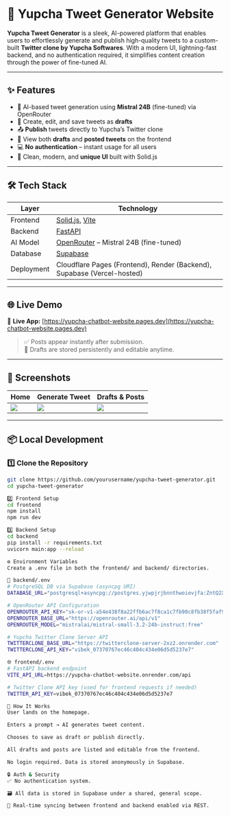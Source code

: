 # 📢 Yupcha Tweet Generator Website

**Yupcha Tweet Generator** is a sleek, AI-powered platform that enables users to effortlessly generate and publish high-quality tweets to a custom-built **Twitter clone by Yupcha Softwares**. With a modern UI, lightning-fast backend, and no authentication required, it simplifies content creation through the power of fine-tuned AI.

---

## ✨ Features

- 🔮 AI-based tweet generation using **Mistral 24B** (fine-tuned) via OpenRouter  
- 📝 Create, edit, and save tweets as **drafts**
- 📤 **Publish** tweets directly to Yupcha’s Twitter clone
- 📃 View both **drafts** and **posted tweets** on the frontend
- 💻 **No authentication** – instant usage for all users
- 🎨 Clean, modern, and **unique UI** built with Solid.js

---

## 🛠️ Tech Stack

| Layer       | Technology                                       |
|-------------|--------------------------------------------------|
| Frontend    | [Solid.js](https://solidjs.com/), [Vite](https://vitejs.dev/) |
| Backend     | [FastAPI](https://fastapi.tiangolo.com/)         |
| AI Model    | [OpenRouter](https://openrouter.ai/) – Mistral 24B (fine-tuned) |
| Database    | [Supabase](https://supabase.com/)                |
| Deployment  | Cloudflare Pages (Frontend), Render (Backend), Supabase (Vercel-hosted) |

---

## 🌐 Live Demo

🔗 **Live App:** [https://yupcha-chatbot-website.pages.dev](https://yupcha-chatbot-website.pages.dev)

> ✅ Posts appear instantly after submission.  
> 📝 Drafts are stored persistently and editable anytime.

---

## 📸 Screenshots

| Home | Generate Tweet | Drafts & Posts |
|------|----------------|----------------|
| ![](https://your-link.com/home.png) | ![](https://your-link.com/generate.png) | ![](https://your-link.com/drafts.png) |

---

## 📦 Local Development

### 1️⃣ Clone the Repository

```bash
git clone https://github.com/yourusername/yupcha-tweet-generator.git
cd yupcha-tweet-generator

2️⃣ Frontend Setup
cd frontend
npm install
npm run dev

3️⃣ Backend Setup
cd backend
pip install -r requirements.txt
uvicorn main:app --reload

⚙️ Environment Variables
Create a .env file in both the frontend/ and backend/ directories.

🔧 backend/.env
# PostgreSQL DB via Supabase (asyncpg URI)
DATABASE_URL="postgresql+asyncpg://postgres.yjwpjrjbnnthwoievjfa:ZntQ2XGrsoNxfY5Y@aws-0-ap-south-1.pooler.supabase.com:5432/postgres?sslmode=require"

# OpenRouter API Configuration
OPENROUTER_API_KEY="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"
OPENROUTER_BASE_URL="https://openrouter.ai/api/v1"
OPENROUTER_MODEL="mistralai/mistral-small-3.2-24b-instruct:free"

# Yupcha Twitter Clone Server API
TWITTERCLONE_BASE_URL="https://twitterclone-server-2xz2.onrender.com"
TWITTERCLONE_API_KEY="vibek_07370767ec46c404c434e06d5d5237e7"

🌐 frontend/.env
# FastAPI backend endpoint
VITE_API_URL=https://yupcha-chatbot-website.onrender.com/api

# Twitter Clone API key (used for frontend requests if needed)
TWITTER_API_KEY=vibek_07370767ec46c404c434e06d5d5237e7

🧠 How It Works
User lands on the homepage.

Enters a prompt → AI generates tweet content.

Chooses to save as draft or publish directly.

All drafts and posts are listed and editable from the frontend.

No login required. Data is stored anonymously in Supabase.

🔒 Auth & Security
✅ No authentication system.

🗃️ All data is stored in Supabase under a shared, general scope.

🔁 Real-time syncing between frontend and backend enabled via REST.